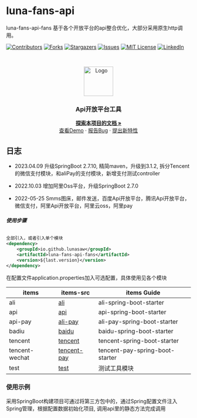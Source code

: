# luna-fans-api

luna-fans-api-fans 基于各个开放平台的api整合优化，大部分采用原生http调用。

<!-- PROJECT SHIELDS -->

[![Contributors][contributors-shield]][contributors-url]
[![Forks][forks-shield]][forks-url]
[![Stargazers][stars-shield]][stars-url]
[![Issues][issues-shield]][issues-url]
[![MIT License][license-shield]][license-url]
[![LinkedIn][linkedin-shield]][linkedin-url]

<!-- PROJECT LOGO -->
<br />

<p align="center">
  <a href="https://github.com/lunasaw/luna-fans-api/">
    <img src="https://i.loli.net/2020/07/28/5MzIVArBZyp8NgX.png" alt="Logo" width="80" height="80">
  </a>

<h3 align="center">Api开放平台工具</h3>
  <p align="center">
    <a href="https://github.com/lunasaw/luna-fans-api"><strong>探索本项目的文档 »</strong></a>
    <br />
    <a href="https://github.com/lunasaw/luna-fans-api/tree/master/test-luna-fans-api">查看Demo</a>
    ·
    <a href="https://github.com/lunasaw/luna-fans-api/issues">报告Bug</a>
    ·
    <a href="https://github.com/lunasaw/luna-fans-api/issues">提出新特性</a>
</p>

## 日志

- 2023.04.09 升级SpringBoot 2.7.10, 精简maven，升级到3.1.2, 拆分Tencent的微信支付模块，和aliPay的支付模块，新增支付测试controller
- 2022.10.03 增加阿里Oss平台，升级SpringBoot 2.7.0

- 2022-05-25 Smms图床，邮件发送，百度Api开放平台，腾讯Api开放平台，微信支付，阿里Api开放平台，阿里云oss，阿里pay

###### **使用步骤**


```xml
全部引入，或者引入单个模块
<dependency>
    <groupId>io.github.lunasaw</groupId>
    <artifactId>luna-fans-api-fans</artifactId>
    <version>${last.version}</version>
</dependency>
```

在配置文件application.properties加入可选配置，具体使用见各个模块

| items          | items-src                                        | items Guide                     |
|----------------|--------------------------------------------------|---------------------------------|
| ali            | [ali](./ali-spring-boot-starter)                 | ali-spring-boot-starter         |
| api            | [api](./api-spring-boot-starter)                 | api-spring-boot-starter         |
| api-pay        | [ali-pay](./ali-pay-spring-boot-starter)         | ali-pay-spring-boot-starter     |
| badiu          | [baidu](./baidu-spring-boot-starter)             | baidu-spring-boot-starter       |
| tencent        | [tencent](./tencent-spring-boot-starter)         | tencent-spring-boot-starter     |
| tencent-wechat | [tencent-pay](./tencent-pay-spring-boot-starter) | tencent-pay-spring-boot-starter |
| test           | [test](./test-luna-fans-api)                     | 测试工具模块                          |

### 使用示例

采用SpringBoot构建项目可通过将第三方包中的，通过Spring配置文件注入Spring管理，根据配置数据初始化项目, 调用api里的静态方法完成调用

<!-- links -->

[your-project-path]:lunasaw/luna-fans-api

[contributors-shield]: https://img.shields.io/github/contributors/lunasaw/luna-fans-api.svg?style=flat-square

[contributors-url]: https://github.com/lunasaw/luna-fans-api/graphs/contributors

[forks-shield]: https://img.shields.io/github/forks/lunasaw/luna-fans-api.svg?style=flat-square

[forks-url]: https://github.com/lunasaw/luna-fans-api/network/members

[stars-shield]: https://img.shields.io/github/stars/lunasaw/luna-fans-api.svg?style=flat-square

[stars-url]: https://github.com/lunasaw/luna-fans-api/stargazers

[issues-shield]: https://img.shields.io/github/issues/lunasaw/luna-fans-api.svg?style=flat-square

[issues-url]: https://img.shields.io/github/issues/lunasaw/luna-fans-api.svg

[license-shield]: https://img.shields.io/github/license/lunasaw/luna-fans-api.svg?style=flat-square

[license-url]: https://github.com/lunasaw/luna-fans-api/blob/master/LICENSE.txt

[linkedin-shield]: https://img.shields.io/badge/-LinkedIn-black.svg?style=flat-square&logo=linkedin&colorB=555

[linkedin-url]: https://linkedin.com/in/luna-fans-api




